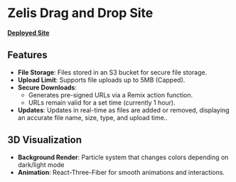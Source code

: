 # Zelis Drag and Drop Site

[**Deployed Site**](https://zelis-drag-and-drop.vercel.app/)

## Features

- **File Storage**: Files stored in an S3 bucket for secure file storage.
- **Upload Limit**: Supports file uploads up to 5MB (Capped).
- **Secure Downloads**:
  - Generates pre-signed URLs via a Remix action function.
  - URLs remain valid for a set time (currently 1 hour).
- **Updates**: Updates in real-time as files are added or removed, displaying an accurate file name, size, type, and upload time..

## 3D Visualization

- **Background Render**: Particle system that changes colors depending on dark/light mode
- **Animation**: React-Three-Fiber for smooth animations and interactions.
